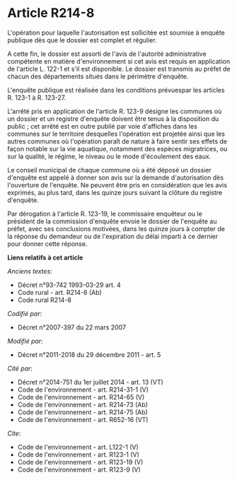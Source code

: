 # Article R214-8

L'opération pour laquelle l'autorisation est sollicitée est soumise à enquête publique dès que le dossier est complet et
régulier. 

A cette fin, le dossier est assorti de l'avis de l'autorité administrative compétente en matière d'environnement si cet avis
est requis en application de l'article L. 122-1 et s'il est disponible. Le dossier est transmis au préfet de chacun des
départements situés dans le périmètre d'enquête. 

L'enquête publique est réalisée dans les conditions prévuespar les articles R. 123-1 à R. 123-27. 

L'arrêté pris en application de l'article R. 123-9 désigne les communes où un dossier et un registre d'enquête doivent être
tenus à la disposition du public ; cet arrêté est en outre publié par voie d'affiches dans les communes sur le territoire
desquelles l'opération est projetée ainsi que les autres communes où l'opération paraît de nature à faire sentir ses effets
de façon notable sur la vie aquatique, notamment des espèces migratrices, ou sur la qualité, le régime, le niveau ou le mode
d'écoulement des eaux. 

Le conseil municipal de chaque commune où a été déposé un dossier d'enquête est appelé à donner son avis sur la demande
d'autorisation dès l'ouverture de l'enquête. Ne peuvent être pris en considération que les avis exprimés, au plus tard, dans
les quinze jours suivant la clôture du registre d'enquête. 

Par dérogation à l'article R. 123-19, le commissaire enquêteur ou le président de la commission d'enquête envoie le dossier
de l'enquête au préfet, avec ses conclusions motivées, dans les quinze jours à compter de la réponse du demandeur ou de
l'expiration du délai imparti à ce dernier pour donner cette réponse.

**Liens relatifs à cet article**

_Anciens textes_:

  - Décret n°93-742 1993-03-29 art. 4
  - Code rural - art. R214-8 (Ab)
  - Code rural R214-8

_Codifié par_:

  - Décret n°2007-397 du 22 mars 2007

_Modifié par_:

  - Décret n°2011-2018 du 29 décembre 2011 - art. 5

_Cité par_:

  - Décret n°2014-751 du 1er juillet 2014 - art. 13 (VT)
  - Code de l'environnement - art. R214-31-1 (V)
  - Code de l'environnement - art. R214-65 (V)
  - Code de l'environnement - art. R214-73 (Ab)
  - Code de l'environnement - art. R214-75 (Ab)
  - Code de l'environnement - art. R652-16 (VT)

_Cite_:

  - Code de l'environnement - art. L122-1 (V)
  - Code de l'environnement - art. R123-1 (V)
  - Code de l'environnement - art. R123-19 (V)
  - Code de l'environnement - art. R123-9 (V)
